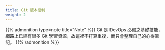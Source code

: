 ```yaml
---
title: Git 版本控制
weight: 2
---
```


{{% admonition type=note title="Note" %}}
Git 是 DevOps 必備之基礎技能，網路上已經有很多 Git 學習資源，故這裡不打算重複，而只會整理自己的心得筆記。
{{% /admonition %}}
